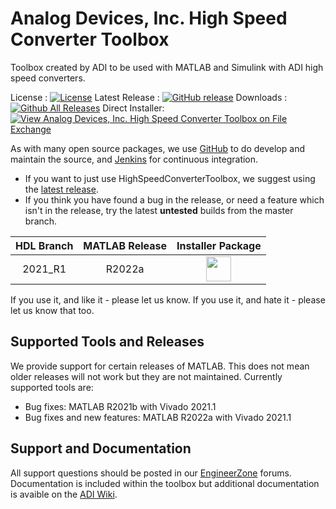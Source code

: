 # Analog Devices, Inc. High Speed Converter Toolbox

Toolbox created by ADI to be used with MATLAB and Simulink with ADI high speed converters.

License : [![License](https://img.shields.io/badge/license-LGPL2-blue.svg)](https://github.com/analogdevicesinc/HighSpeedConverterToolbox/blob/master/LICENSE)
Latest Release : [![GitHub release](https://img.shields.io/github/release/analogdevicesinc/HighSpeedConverterToolbox.svg)](https://github.com/analogdevicesinc/HighSpeedConverterToolbox/releases/latest)
Downloads :  [![Github All Releases](https://img.shields.io/github/downloads/analogdevicesinc/HighSpeedConverterToolbox/total.svg)](https://github.com/analogdevicesinc/HighSpeedConverterToolbox/releases/latest) Direct Installer: [![View Analog Devices, Inc. High Speed Converter Toolbox on File Exchange](https://www.mathworks.com/matlabcentral/images/matlab-file-exchange.svg)](https://www.mathworks.com/matlabcentral/fileexchange/73080-analog-devices-inc-high-speed-converter-toolbox)

As with many open source packages, we use [GitHub](https://github.com/analogdevicesinc/HighSpeedConverterToolbox) to do develop and maintain the source, and [Jenkins](https://jenkins.io/) for continuous integration.
  - If you want to just use HighSpeedConverterToolbox, we suggest using the [latest release](https://github.com/analogdevicesinc/HighSpeedConverterToolbox/releases/latest).
  - If you think you have found a bug in the release, or need a feature which isn't in the release, try the latest **untested** builds from the master branch.

| HDL Branch         | MATLAB Release |  Installer Package  |
|:------------------:|:--------------:|:-------------------:|
| 2021_R1            | R2022a         | <a href="http://swdownloads.analog.com/cse/toolboxes/hsx/master/AnalogDevicesHighSpeedConverterToolbox_v22.1.1.mltbx"><img src="https://upload.wikimedia.org/wikipedia/commons/2/21/Matlab_Logo.png" data-canonical-src="https://upload.wikimedia.org/wikipedia/commons/2/21/Matlab_Logo.png" height="40" /></a>|

If you use it, and like it - please let us know. If you use it, and hate it - please let us know that too.

## Supported Tools and Releases

We provide support for certain releases of MATLAB. This does not mean older releases will not work but they are not maintained. Currently supported tools are:
- Bug fixes: MATLAB R2021b with Vivado 2021.1
- Bug fixes and new features: MATLAB R2022a with Vivado 2021.1

## Support and Documentation

All support questions should be posted in our [EngineerZone](https://ez.analog.com/linux-device-drivers/linux-software-drivers) forums. Documentation is included within the toolbox but additional documentation is avaible on the [ADI Wiki](https://wiki.analog.com/resources/tools-software/hsx-toolbox).


